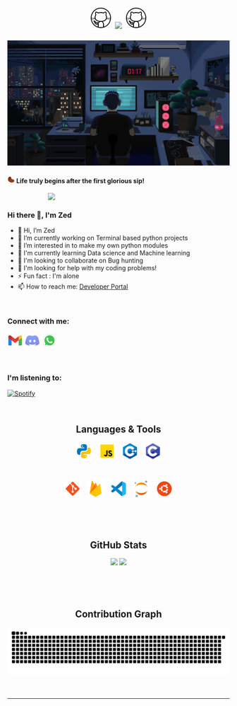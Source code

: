 <h1 align="center">
  <a>
    <img width="50px" src="https://github.com/ZedUnknown/ZedUnknown/blob/main/img/gif/github.gif" />
  </a>
  <a><img src="https://readme-typing-svg.herokuapp.com?font=Noto+Sans+Japanese&size=35&duration=3500&pause=3000&color=00cf03&center=true&vCenter=true&width=450&height=40&lines=%E3%81%93%E3%82%93%E3%81%AB%E3%81%A1%E3%81%AF%E3%83%97%E3%83%AD%E3%82%B0%E3%83%A9%E3%83%9E%E3%83%BC+!" /></a>
  <a>
    <img width="50px" src="https://github.com/ZedUnknown/ZedUnknown/blob/main/img/gif/github.gif" />
 </a>
 
</h1>


<img width="1012px" src="https://github.com/ZedUnknown/ZedUnknown/blob/main/img/gif/background.gif"/>

<a><h4><img width="17px" src="https://github.com/ZedUnknown/ZedUnknown/blob/main/img/png/coffee-beans.png" />
   Life truly begins after the first glorious sip!</h4></a>

[<img align="right" width="412px" src="https://github.com/ZedUnknown/ZedUnknown/blob/main/img/gif/terminal-transparent.gif" >](https://blank.page)

<br/>

### Hi there 👋, I'm Zed
- 👋 Hi, I’m Zed
- 🔭 I’m currently working on Terminal based python projects
- 👀 I’m interested in to make my own python modules
- 📕 I'm currently learning Data science and Machine learning
- 🤝 I'm looking to collaborate on Bug hunting
- 🤔 I'm looking for help with my coding problems!
- ⚡ Fun fact : I'm alone
- 📫 How to reach me: [Developer Portal](**coding.developerportal@gmail.com**)

<br/>

### Connect with me:

<p align="left">

[<img width="35" src="https://github.com/ZedUnknown/ZedUnknown/blob/main/img/ico/social-media/gmail.png"/>](https://mail.google.com/mail/u/?authuser=coding.developerportal@gmail.com)
[<img width="35" src="https://github.com/ZedUnknown/ZedUnknown/blob/main/img/ico/social-media/discord.png"/>](https://discordapp.com/users/770312122273234955)
[<img width="35" src="https://github.com/ZedUnknown/ZedUnknown/blob/main/img/ico/social-media/whatsapp.png "/>](https://wa.me/message/4CNADM4GWHQQL1)

</p>

<br/>

### I'm listening to:
[![Spotify](https://spotify-nine-ecru.vercel.app/api/spotify)](https://open.spotify.com/user/31dbsmr6z5qjihb3vjniszbwgu5y?si=b27a57a87e40409f)

<br/>

<h2 align="center">
  Languages & Tools
</h2>


<p align="center">
<img align="center" height="40" width="40" src="https://github.com/ZedUnknown/ZedUnknown/blob/main/img/ico/languages/python.png"/>
&nbsp;
<img align="center" height="40" width="40" src="https://github.com/ZedUnknown/ZedUnknown/blob/main/img/ico/languages/java-script.png"/>
&nbsp;
<img align="center" height="40" width="40" src="https://github.com/ZedUnknown/ZedUnknown/blob/main/img/ico/languages/cplusplus.png"/>
&nbsp;
<img align="center" height="40" width="40" src="https://github.com/ZedUnknown/ZedUnknown/blob/main/img/ico/languages/c.png"/>
</p>
<br/>
<p align="center">
<img align="center" height="40" width="40" src="https://github.com/ZedUnknown/ZedUnknown/blob/main/img/ico/tools/git.png"/>
&nbsp;
<img align="center" height="40" width="40" src="https://github.com/ZedUnknown/ZedUnknown/blob/main/img/ico/tools/firebase.png"/>
&nbsp;
<img align="center" height="40" width="40" src="https://github.com/ZedUnknown/ZedUnknown/blob/main/img/ico/tools/vs-code.png"/>
&nbsp;
<img align="center" height="40" width="40" src="https://github.com/ZedUnknown/ZedUnknown/blob/main/img/ico/tools/jupyter.png"/>
&nbsp;
<img align="center" height="40" width="40" src="https://github.com/ZedUnknown/ZedUnknown/blob/main/img/ico/tools/ubuntu.png"/>

 </p>
<br/>
<br/>
<br/>

<h2 align="center">
  GitHub Stats
</h2>

<p align = "center">
  <img  src = "https://github-readme-stats-sigma-five.vercel.app/api?username=ZedUnknown&show_icons=true&theme=radical&line_height=30">
  <img src = "https://github-readme-stats-sigma-five.vercel.app/api/top-langs/?username=ZedUnknown&hide=html,css,java,shaderlab,kotlin,hlsl&theme=radical">
</p>

<br/>
<br/>
<br/>



<div align="center">
  <h2>Contribution Graph</h2>
  <img alt="snake eating my contribution" src="https://github.com/ZedUnknown/ZedUnknown/blob/output/github-contribution-grid-snake.svg">
</div>

<br/>
<br/>
<hr>
